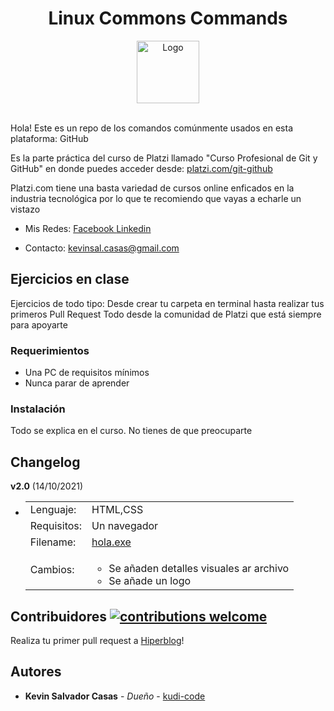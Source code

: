 <div align="center">
	<h1> Linux Commons Commands </h1>
</div>

<div align="center">
	<a href="https://wureset.com/">
		<img src="https://scontent.fmid1-4.fna.fbcdn.net/v/t1.6435-9/127232418_3796827360362370_9098872032835905676_n.jpg?_nc_cat=101&ccb=1-5&_nc_sid=09cbfe&_nc_eui2=AeGawCl7RbsujflmIhSbG7F4aRz_YBeF7ltpHP9gF4XuW9j6qJa5gOhXd9J_6gA3C3u1Wob3wBUYE9v6h4q2436U&_nc_ohc=pU-OSebyCJAAX96n9JV&_nc_ht=scontent.fmid1-4.fna&oh=0aab319e9c59fecd5194e993a0b600ad&oe=618D8483" alt="Logo" height="100" width="100">
	</a>
</div>
<br />

Hola! Este es un repo de los comandos comúnmente usados en esta plataforma: GitHub

Es la parte práctica del curso de Platzi llamado "Curso Profesional de Git y GitHub" en donde puedes acceder desde:
<a href="https://platzi.com/clases/git-github/">platzi.com/git-github</a>

Platzi.com  tiene una basta variedad de cursos online enficados en la industria tecnológica por lo que te recomiendo que vayas a echarle un vistazo

-   Mis Redes: <a href="https://www.facebook.com/kudinchou/">Facebook </a> <a href="https://www.linkedin.com/in/kevin-salvador/">Linkedin </a>

-   Contacto: kevinsal.casas@gmail.com 

## Ejercicios en clase

Ejercicios de todo tipo: Desde crear tu carpeta en terminal hasta realizar tus primeros Pull Request
Todo desde la comunidad de Platzi que está siempre para apoyarte

### Requerimientos

-   Una PC de requisitos mínimos
-   Nunca parar de aprender

### Instalación

Todo se explica en el curso. No tienes de que preocuparte

## Changelog

**v2.0** (14/10/2021)

-   <table border="0" cellpadding="4">
    	<tr>
    		<td>
    			Lenguaje:
    		</td>
    		<td>
    			HTML,CSS
    		</td>
    	</tr>
    	<tr>
    		<td>
    			Requisitos:
    		</td>
    		<td>
    			Un navegador
    		</td>
    	</tr>
    	<tr>
    		<td>
    			Filename:
    		</td>
    		<td>
    			<a href="https://github.com/kudi-code/Linux-Commands/blob/master/hola.html">
    				hola.exe
    			</a>
    		</td>
    	</tr>
    	<tr>
    		<td>
    			Cambios:
    		</td>
    		<td>
    			<ul>
    				<li>
    					Se añaden detalles visuales ar archivo
    				</li>
    				<li>
    					Se añade un logo
    				</li>
    			</ul>
    		</td>
    	</tr>
    </table>


## Contribuidores [![contributions welcome](https://img.shields.io/badge/contributions-welcome-brightgreen.svg)](https://github.com/ManuelGil/Reset-Windows-Update-Tool/issues)

Realiza tu primer pull request a <a href="https://github.com/freddier/hyperblog">Hiperblog</a>!

## Autores

-   **Kevin Salvador Casas** - _Dueño_ - [kudi-code](https://github.com/kudi-code)

